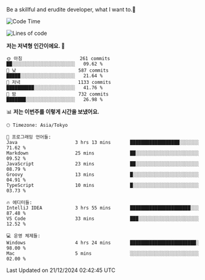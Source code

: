 Be a skillful and erudite developer, what I want to.👶

<!--START_SECTION:waka-->
![Code Time](http://img.shields.io/badge/Code%20Time-1%2C478%20hrs%2033%20mins-blue)

![Lines of code](https://img.shields.io/badge/%EC%A0%80%EB%8A%94%20%EC%97%AC%ED%83%9C%EA%B9%8C%EC%A7%80%20-918.3%20thousand%20%EC%A4%84%EC%9D%98%20%EC%BD%94%EB%93%9C%EB%A5%BC%20%EC%9E%91%EC%84%B1%ED%96%88%EC%96%B4%EC%9A%94.-blue)

**저는 저녁형 인간이에요. 🦉** 

```text
🌞 아침                     261 commits         ██░░░░░░░░░░░░░░░░░░░░░░░   09.62 % 
🌆 낮　                     587 commits         █████░░░░░░░░░░░░░░░░░░░░   21.64 % 
🌃 저녁                     1133 commits        ██████████░░░░░░░░░░░░░░░   41.76 % 
🌙 밤　                     732 commits         ███████░░░░░░░░░░░░░░░░░░   26.98 % 
```


📊 **저는 이번주를 이렇게 시간을 보냈어요.** 

```text
🕑︎ Timezone: Asia/Tokyo

💬 프로그래밍 언어들: 
Java                     3 hrs 13 mins       ██████████████████░░░░░░░   71.62 % 
Markdown                 25 mins             ██░░░░░░░░░░░░░░░░░░░░░░░   09.52 % 
JavaScript               23 mins             ██░░░░░░░░░░░░░░░░░░░░░░░   08.79 % 
Groovy                   13 mins             █░░░░░░░░░░░░░░░░░░░░░░░░   04.91 % 
TypeScript               10 mins             █░░░░░░░░░░░░░░░░░░░░░░░░   03.73 % 

🔥 에디터들: 
IntelliJ IDEA            3 hrs 55 mins       ██████████████████████░░░   87.48 % 
VS Code                  33 mins             ███░░░░░░░░░░░░░░░░░░░░░░   12.52 % 

💻 운영 체제들: 
Windows                  4 hrs 24 mins       ████████████████████████░   98.00 % 
Mac                      5 mins              ░░░░░░░░░░░░░░░░░░░░░░░░░   02.00 % 
```


 Last Updated on 21/12/2024 02:42:45 UTC
<!--END_SECTION:waka-->
